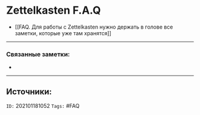 # Zettelkasten F.A.Q

- [[FAQ. Для работы с Zettelkasten нужно держать в голове все заметки, которые уже там хранятся]]


---
### Связанные заметки:
- 

---
**Источники**: 
- 

`ID:` 202101181052
`Tags:` #FAQ